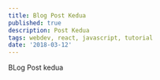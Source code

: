 ```yaml
---
title: Blog Post Kedua
published: true
description: Post Kedua
tags: webdev, react, javascript, tutorial
date: '2018-03-12'
---
```


BLog Post kedua
